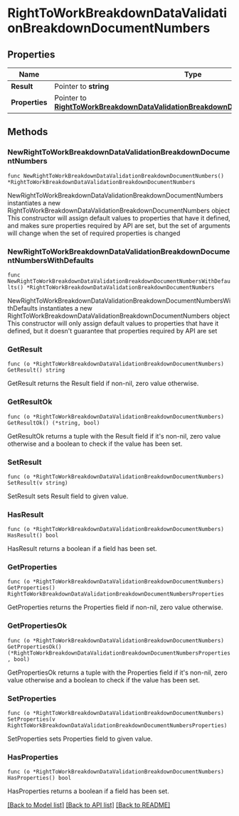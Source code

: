 # RightToWorkBreakdownDataValidationBreakdownDocumentNumbers

## Properties

Name | Type | Description | Notes
------------ | ------------- | ------------- | -------------
**Result** | Pointer to **string** |  | [optional] 
**Properties** | Pointer to [**RightToWorkBreakdownDataValidationBreakdownDocumentNumbersProperties**](RightToWorkBreakdownDataValidationBreakdownDocumentNumbersProperties.md) |  | [optional] 

## Methods

### NewRightToWorkBreakdownDataValidationBreakdownDocumentNumbers

`func NewRightToWorkBreakdownDataValidationBreakdownDocumentNumbers() *RightToWorkBreakdownDataValidationBreakdownDocumentNumbers`

NewRightToWorkBreakdownDataValidationBreakdownDocumentNumbers instantiates a new RightToWorkBreakdownDataValidationBreakdownDocumentNumbers object
This constructor will assign default values to properties that have it defined,
and makes sure properties required by API are set, but the set of arguments
will change when the set of required properties is changed

### NewRightToWorkBreakdownDataValidationBreakdownDocumentNumbersWithDefaults

`func NewRightToWorkBreakdownDataValidationBreakdownDocumentNumbersWithDefaults() *RightToWorkBreakdownDataValidationBreakdownDocumentNumbers`

NewRightToWorkBreakdownDataValidationBreakdownDocumentNumbersWithDefaults instantiates a new RightToWorkBreakdownDataValidationBreakdownDocumentNumbers object
This constructor will only assign default values to properties that have it defined,
but it doesn't guarantee that properties required by API are set

### GetResult

`func (o *RightToWorkBreakdownDataValidationBreakdownDocumentNumbers) GetResult() string`

GetResult returns the Result field if non-nil, zero value otherwise.

### GetResultOk

`func (o *RightToWorkBreakdownDataValidationBreakdownDocumentNumbers) GetResultOk() (*string, bool)`

GetResultOk returns a tuple with the Result field if it's non-nil, zero value otherwise
and a boolean to check if the value has been set.

### SetResult

`func (o *RightToWorkBreakdownDataValidationBreakdownDocumentNumbers) SetResult(v string)`

SetResult sets Result field to given value.

### HasResult

`func (o *RightToWorkBreakdownDataValidationBreakdownDocumentNumbers) HasResult() bool`

HasResult returns a boolean if a field has been set.

### GetProperties

`func (o *RightToWorkBreakdownDataValidationBreakdownDocumentNumbers) GetProperties() RightToWorkBreakdownDataValidationBreakdownDocumentNumbersProperties`

GetProperties returns the Properties field if non-nil, zero value otherwise.

### GetPropertiesOk

`func (o *RightToWorkBreakdownDataValidationBreakdownDocumentNumbers) GetPropertiesOk() (*RightToWorkBreakdownDataValidationBreakdownDocumentNumbersProperties, bool)`

GetPropertiesOk returns a tuple with the Properties field if it's non-nil, zero value otherwise
and a boolean to check if the value has been set.

### SetProperties

`func (o *RightToWorkBreakdownDataValidationBreakdownDocumentNumbers) SetProperties(v RightToWorkBreakdownDataValidationBreakdownDocumentNumbersProperties)`

SetProperties sets Properties field to given value.

### HasProperties

`func (o *RightToWorkBreakdownDataValidationBreakdownDocumentNumbers) HasProperties() bool`

HasProperties returns a boolean if a field has been set.


[[Back to Model list]](../README.md#documentation-for-models) [[Back to API list]](../README.md#documentation-for-api-endpoints) [[Back to README]](../README.md)


